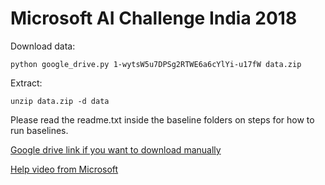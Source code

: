 # Microsoft AI Challenge India 2018

Download data:

`python google_drive.py 1-wytsW5u7DPSg2RTWE6a6cYlYi-u17fW data.zip`

Extract:

`unzip data.zip -d data`

Please read the readme.txt inside the baseline folders on steps for how to run baselines.


[Google drive link if you want to download manually](https://drive.google.com/file/d/1-wytsW5u7DPSg2RTWE6a6cYlYi-u17fW/view?usp=sharing)

[Help video from Microsoft](https://apac01.safelinks.protection.outlook.com/?url=https%3A%2F%2F1drv.ms%2Fv%2Fs!Any693iXlcnHgjzMisOviynGwNWQ&data=02%7C01%7C%7C8f068f2c8eb6450d2e6508d65cd5cf55%7C72f988bf86f141af91ab2d7cd011db47%7C1%7C0%7C636798471079767350&sdata=GWqx64tSwoIpjQD7kYoelavU7FijzCowxFDH3UUwxqw%3D&reserved=0)
